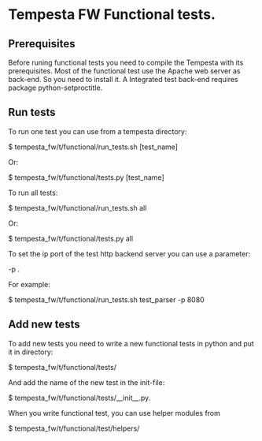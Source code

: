 
# Tempesta FW Functional tests.

## Prerequisites

Before runing functional tests you need to compile the Tempesta with its prerequisites.
Most of the functional test use the Apache web server as back-end. So you need to install it.
A Integrated test back-end requires package python-setproctitle.


## Run tests

To run one test you can use from a tempesta directory:

  $ tempesta_fw/t/functional/run_tests.sh [test_name]

Or:

  $ tempesta_fw/t/functional/tests.py [test_name]

To run all tests:

  $ tempesta_fw/t/functional/run_tests.sh all

Or:

  $ tempesta_fw/t/functional/tests.py all

To set the ip port of the test http backend server you can use a parameter:

-p <port>.

For example:

 $ tempesta_fw/t/functional/run_tests.sh test_parser -p 8080
 



## Add new tests

To add new tests you need to write a new functional tests in python and
put it in directory:

  $ tempesta_fw/t/functional/tests/

And add the name of the new test in the init-file:


  $ tempesta_fw/t/functional/tests/\_\_init\_\_.py.

When you write functional test, you can use helper modules from

  $ tempesta_fw/t/functional/test/helpers/


